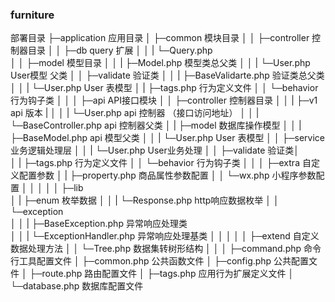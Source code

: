 ### furniture

部署目录
├─application           应用目录
│  ├─common        模块目录
│  │  ├─controller      控制器目录
│  │  ├─db         query 扩展
│  │  |  └─Query.php          
│  │  ├─model           模型目录
│  │  |  ├─Model.php        模型类总父类
│  │  |  └─User.php          User模型 父类
│  │  ├─validate            验证类
│  │  |  ├─BaseValidarte.php    验证类总父类
│  │  |  └─User.php          User 表模型
│  |  ├─tags.php            行为定义文件
│  │  └─behavior            行为钩子类
│  │
│  ├─api        API接口模块
│  │  ├─controller      控制器目录
│  │  |  ├─v1           api 版本
|  │  │  |  └─User.php          api 控制器 （接口访问地址）
│  │  |  └─BaseController.php          api 控制器父类
│  |  ├─model            数据库操作模型
│  │  |  ├─BaseModel.php           api 模型父类
│  │  |  └─User.php          User 表模型
│  │  ├─service           业务逻辑处理层
│  │  |  └─User.php          User业务处理
│  │  ├─validate            验证类│  
│  |  ├─tags.php            行为定义文件
│  │  └─behavior            行为钩子类
│  │
│  ├─extra        自定义配置参数 
│  |  ├─property.php            商品属性参数配置
│  │  └─wx.php              小程序参数配置
│  │
│  │
│  ├─lib              
│  |  ├─enum                    枚举数据
│  │  |  └─Response.php          http响应数据枚举
│  │  └─exception        
│  │  |  ├─BaseException.php     异常响应处理类   
│  │  |  └─ExceptionHandler.php           异常响应处理基类 
│  │
│  │
│  ├─extend        自定义数据处理方法 
│  │  └─Tree.php              数据集转树形结构
│  │
│  ├─command.php        命令行工具配置文件
│  ├─common.php         公共函数文件
│  ├─config.php         公共配置文件
│  ├─route.php          路由配置文件
│  ├─tags.php           应用行为扩展定义文件
│  └─database.php       数据库配置文件

